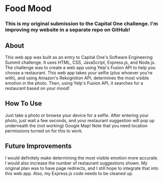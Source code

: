 # Food Mood
### This is my original submission to the Capital One challenge. I'm improving my website in a separate repo on GitHub!
## About
This web app was built as an entry to Capital One's Software Engineering Summit challenge. It uses HTML, CSS, JavaScript, Express.js, and Node.js. The challenge was to create a web app using Yelp's Fusion API to help you choose a restaurant. This web app takes your selfie (plus whoever you're with), and using Amazon's Rekognition API, determines the most visible emotion in the photo. Then, using Yelp's Fusion API, it searches for a restaurant based on your mood!
## How To Use
Just take a photo or browse your device for a selfie. After entering your photo, just wait a few seconds, and your restaurant suggestion will pop up underneath the (not working) Google Map! Note that you need location permissions turned on for this to work.
## Future Improvements
I would definitely make determining the most visible emotion more accurate. I would also increase the number of restaurant suggestions shown. My original plan was to have page redirects, and I still hope to integrate that into this web app. Also, my Express.js code needs to be cleaned up.
